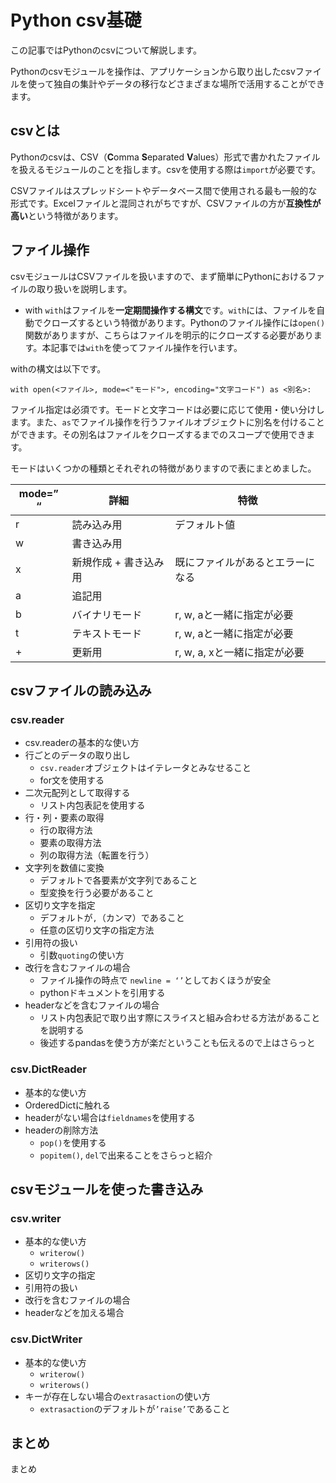 # Python csv基礎

この記事ではPythonのcsvについて解説します。

Pythonのcsvモジュールを操作は、アプリケーションから取り出したcsvファイルを使って独自の集計やデータの移行などさまざまな場所で活用することができます。

## csvとは

Pythonのcsvは、CSV（**C**omma **S**eparated **V**alues）形式で書かれたファイルを扱えるモジュールのことを指します。csvを使用する際は`import`が必要です。

CSVファイルはスプレッドシートやデータベース間で使用される最も一般的な形式です。Excelファイルと混同されがちですが、CSVファイルの方が**互換性が高い**という特徴があります。

## ファイル操作

csvモジュールはCSVファイルを扱いますので、まず簡単にPythonにおけるファイルの取り扱いを説明します。

- with
`with`はファイルを**一定期間操作する構文**です。`with`には、ファイルを自動でクローズするという特徴があります。Pythonのファイル操作には`open()`関数がありますが、こちらはファイルを明示的にクローズする必要があります。本記事では`with`を使ってファイル操作を行います。

withの構文は以下です。

```python:
with open(<ファイル>, mode=<"モード">, encoding="文字コード") as <別名>:
```

ファイル指定は必須です。モードと文字コードは必要に応じて使用・使い分けします。また、`as`でファイル操作を行うファイルオブジェクトに別名を付けることができます。その別名はファイルをクローズするまでのスコープで使用できます。

モードはいくつかの種類とそれぞれの特徴がありますので表にまとめました。

| mode=” “ | 詳細 | 特徴 |
| --- | --- | --- |
| r | 読み込み用 | デフォルト値 |
| w | 書き込み用 |  |
| x | 新規作成 + 書き込み用 | 既にファイルがあるとエラーになる |
| a | 追記用 |  |
| b | バイナリモード | r, w, aと一緒に指定が必要 |
| t | テキストモード | r, w, aと一緒に指定が必要 |
| + | 更新用 | r, w, a, xと一緒に指定が必要 |

## csvファイルの読み込み

### csv.reader

- csv.readerの基本的な使い方
- 行ごとのデータの取り出し
    - `csv.reader`オブジェクトはイテレータとみなせること
    - for文を使用する
- 二次元配列として取得する
    - リスト内包表記を使用する
- 行・列・要素の取得
    - 行の取得方法
    - 要素の取得方法
    - 列の取得方法（転置を行う）
- 文字列を数値に変換
    - デフォルトで各要素が文字列であること
    - 型変換を行う必要があること
- 区切り文字を指定
    - デフォルトが`,`（カンマ）であること
    - 任意の区切り文字の指定方法
- 引用符の扱い
    - 引数`quoting`の使い方
- 改行を含むファイルの場合
    - ファイル操作の時点で `newline = ‘’`としておくほうが安全
    - pythonドキュメントを引用する
- headerなどを含むファイルの場合
    - リスト内包表記で取り出す際にスライスと組み合わせる方法があることを説明する
    - 後述するpandasを使う方が楽だということも伝えるので上はさらっと

### csv.DictReader

- 基本的な使い方
- OrderedDictに触れる
- headerがない場合は`fieldnames`を使用する
- headerの削除方法
    - `pop()`を使用する
    - `popitem()`, `del`で出来ることをさらっと紹介

## csvモジュールを使った書き込み

### csv.writer

- 基本的な使い方
    - `writerow()`
    - `writerows()`
- 区切り文字の指定
- 引用符の扱い
- 改行を含むファイルの場合
- headerなどを加える場合

### csv.DictWriter

- 基本的な使い方
    - `writerow()`
    - `writerows()`
- キーが存在しない場合の`extrasaction`の使い方
    - `extrasaction`のデフォルトが`’raise’`であること

## まとめ

まとめ
